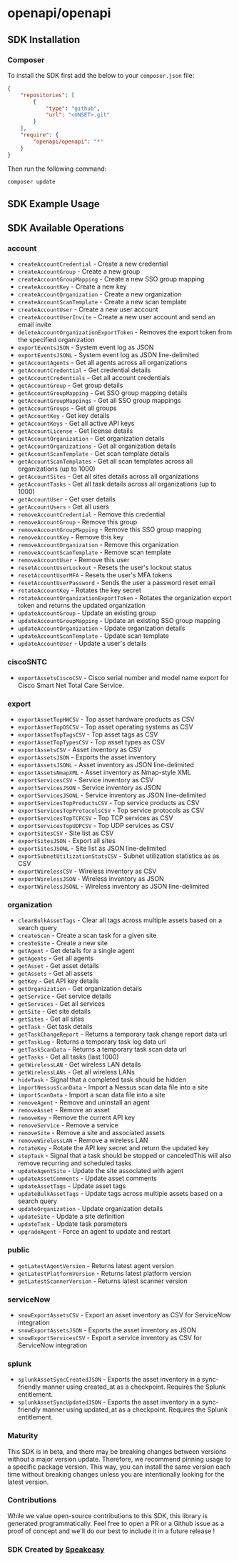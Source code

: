 # openapi/openapi

<!-- Start SDK Installation -->
## SDK Installation

### Composer

To install the SDK first add the below to your `composer.json` file:

```json
{
    "repositories": [
        {
            "type": "github",
            "url": "<UNSET>.git"
        }
    ],
    "require": {
        "openapi/openapi": "*"
    }
}
```

Then run the following command:

```bash
composer update
```
<!-- End SDK Installation -->

## SDK Example Usage
<!-- Start SDK Example Usage -->

<!-- End SDK Example Usage -->

<!-- Start SDK Available Operations -->
## SDK Available Operations


### account

* `createAccountCredential` - Create a new credential
* `createAccountGroup` - Create a new group
* `createAccountGroupMapping` - Create a new SSO group mapping
* `createAccountKey` - Create a new key
* `createAccountOrganization` - Create a new organization
* `createAccountScanTemplate` - Create a new scan template
* `createAccountUser` - Create a new user account
* `createAccountUserInvite` - Create a new user account and send an email invite
* `deleteAccountOrganizationExportToken` - Removes the export token from the specified organization
* `exportEventsJSON` - System event log as JSON
* `exportEventsJSONL` - System event log as JSON line-delimited
* `getAccountAgents` - Get all agents across all organizations
* `getAccountCredential` - Get credential details
* `getAccountCredentials` - Get all account credentials
* `getAccountGroup` - Get group details
* `getAccountGroupMapping` - Get SSO group mapping details
* `getAccountGroupMappings` - Get all SSO group mappings
* `getAccountGroups` - Get all groups
* `getAccountKey` - Get key details
* `getAccountKeys` - Get all active API keys
* `getAccountLicense` - Get license details
* `getAccountOrganization` - Get organization details
* `getAccountOrganizations` - Get all organization details
* `getAccountScanTemplate` - Get scan template details
* `getAccountScanTemplates` - Get all scan templates across all organizations (up to 1000)
* `getAccountSites` - Get all sites details across all organizations
* `getAccountTasks` - Get all task details across all organizations (up to 1000)
* `getAccountUser` - Get user details
* `getAccountUsers` - Get all users
* `removeAccountCredential` - Remove this credential
* `removeAccountGroup` - Remove this group
* `removeAccountGroupMapping` - Remove this SSO group mapping
* `removeAccountKey` - Remove this key
* `removeAccountOrganization` - Remove this organization
* `removeAccountScanTemplate` - Remove scan template
* `removeAccountUser` - Remove this user
* `resetAccountUserLockout` - Resets the user's lockout status
* `resetAccountUserMFA` - Resets the user's MFA tokens
* `resetAccountUserPassword` - Sends the user a password reset email
* `rotateAccountKey` - Rotates the key secret
* `rotateAccountOrganizationExportToken` - Rotates the organization export token and returns the updated organization
* `updateAccountGroup` - Update an existing group
* `updateAccountGroupMapping` - Update an existing SSO group mapping
* `updateAccountOrganization` - Update organization details
* `updateAccountScanTemplate` - Update scan template
* `updateAccountUser` - Update a user's details

### ciscoSNTC

* `exportAssetsCiscoCSV` - Cisco serial number and model name export for Cisco Smart Net Total Care Service.

### export

* `exportAssetTopHWCSV` - Top asset hardware products as CSV
* `exportAssetTopOSCSV` - Top asset operating systems as CSV
* `exportAssetTopTagsCSV` - Top asset tags as CSV
* `exportAssetTopTypesCSV` - Top asset types as CSV
* `exportAssetsCSV` - Asset inventory as CSV
* `exportAssetsJSON` - Exports the asset inventory
* `exportAssetsJSONL` - Asset inventory as JSON line-delimited
* `exportAssetsNmapXML` - Asset inventory as Nmap-style XML
* `exportServicesCSV` - Service inventory as CSV
* `exportServicesJSON` - Service inventory as JSON
* `exportServicesJSONL` - Service inventory as JSON line-delimited
* `exportServicesTopProductsCSV` - Top service products as CSV
* `exportServicesTopProtocolsCSV` - Top service protocols as CSV
* `exportServicesTopTCPCSV` - Top TCP services as CSV
* `exportServicesTopUDPCSV` - Top UDP services as CSV
* `exportSitesCSV` - Site list as CSV
* `exportSitesJSON` - Export all sites
* `exportSitesJSONL` - Site list as JSON line-delimited
* `exportSubnetUtilizationStatsCSV` - Subnet utilization statistics as as CSV
* `exportWirelessCSV` - Wireless inventory as CSV
* `exportWirelessJSON` - Wireless inventory as JSON
* `exportWirelessJSONL` - Wireless inventory as JSON line-delimited

### organization

* `clearBulkAssetTags` - Clear all tags across multiple assets based on a search query
* `createScan` - Create a scan task for a given site
* `createSite` - Create a new site
* `getAgent` - Get details for a single agent
* `getAgents` - Get all agents
* `getAsset` - Get asset details
* `getAssets` - Get all assets
* `getKey` - Get API key details
* `getOrganization` - Get organization details
* `getService` - Get service details
* `getServices` - Get all services
* `getSite` - Get site details
* `getSites` - Get all sites
* `getTask` - Get task details
* `getTaskChangeReport` - Returns a temporary task change report data url
* `getTaskLog` - Returns a temporary task log data url
* `getTaskScanData` - Returns a temporary task scan data url
* `getTasks` - Get all tasks (last 1000)
* `getWirelessLAN` - Get wireless LAN details
* `getWirelessLANs` - Get all wireless LANs
* `hideTask` - Signal that a completed task should be hidden
* `importNessusScanData` - Import a Nessus scan data file into a site
* `importScanData` - Import a scan data file into a site
* `removeAgent` - Remove and uninstall an agent
* `removeAsset` - Remove an asset
* `removeKey` - Remove the current API key
* `removeService` - Remove a service
* `removeSite` - Remove a site and associated assets
* `removeWirelessLAN` - Remove a wireless LAN
* `rotateKey` - Rotate the API key secret and return the updated key
* `stopTask` - Signal that a task should be stopped or canceledThis will also remove recurring and scheduled tasks
* `updateAgentSite` - Update the site associated with agent
* `updateAssetComments` - Update asset comments
* `updateAssetTags` - Update asset tags
* `updateBulkAssetTags` - Update tags across multiple assets based on a search query
* `updateOrganization` - Update organization details
* `updateSite` - Update a site definition
* `updateTask` - Update task parameters
* `upgradeAgent` - Force an agent to update and restart

### public

* `getLatestAgentVersion` - Returns latest agent version
* `getLatestPlatformVersion` - Returns latest platform version
* `getLatestScannerVersion` - Returns latest scanner version

### serviceNow

* `snowExportAssetsCSV` - Export an asset inventory as CSV for ServiceNow integration
* `snowExportAssetsJSON` - Exports the asset inventory as JSON
* `snowExportServicesCSV` - Export a service inventory as CSV for ServiceNow integration

### splunk

* `splunkAssetSyncCreatedJSON` - Exports the asset inventory in a sync-friendly manner using created_at as a checkpoint. Requires the Splunk entitlement.
* `splunkAssetSyncUpdatedJSON` - Exports the asset inventory in a sync-friendly manner using updated_at as a checkpoint. Requires the Splunk entitlement.
<!-- End SDK Available Operations -->

### Maturity

This SDK is in beta, and there may be breaking changes between versions without a major version update. Therefore, we recommend pinning usage
to a specific package version. This way, you can install the same version each time without breaking changes unless you are intentionally
looking for the latest version.

### Contributions

While we value open-source contributions to this SDK, this library is generated programmatically.
Feel free to open a PR or a Github issue as a proof of concept and we'll do our best to include it in a future release !

### SDK Created by [Speakeasy](https://docs.speakeasyapi.dev/docs/using-speakeasy/client-sdks)
